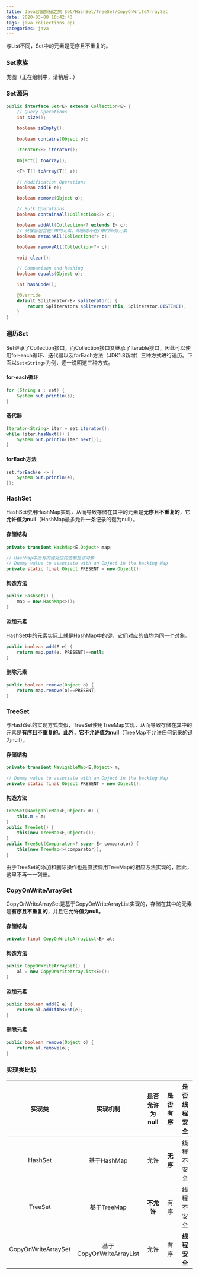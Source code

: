 ```yaml
---
title: Java容器探秘之旅 Set/HashSet/TreeSet/CopyOnWriteArraySet
date: 2020-03-08 16:42:43
tags: java collections api
categories: java
---
```


与List不同，Set中的元素是无序且不重复的。

<!--more-->

### Set家族

类图（正在绘制中，请稍后...）

### Set源码

```java
public interface Set<E> extends Collection<E> {
    // Query Operations
    int size();
    
    boolean isEmpty();

    boolean contains(Object o);

    Iterator<E> iterator();

    Object[] toArray();

    <T> T[] toArray(T[] a);

    // Modification Operations
    boolean add(E e);

    boolean remove(Object o);

    // Bulk Operations
    boolean containsAll(Collection<?> c);

    boolean addAll(Collection<? extends E> c);
    // 只保留包含在c中的元素，即删除不在c中的所有元素
    boolean retainAll(Collection<?> c);

    boolean removeAll(Collection<?> c);

    void clear();

    // Comparison and hashing
    boolean equals(Object o);

    int hashCode();

    @Override
    default Spliterator<E> spliterator() {
        return Spliterators.spliterator(this, Spliterator.DISTINCT);
    }
}
```

### 遍历Set

Set继承了Collection接口，而Collection接口又继承了Iterable接口，因此可以使用for-each循环、迭代器以及forEach方法（JDK1.8新增）三种方式进行遍历。下面以`Set<String>`为例，逐一说明这三种方式。

#### for-each循环

```java
for (String s : set) {
    System.out.println(s);
}
```

#### 迭代器

```java
Iterator<String> iter = set.iterator();
while (iter.hasNext()) {
    System.out.println(iter.next());
}
```

#### forEach方法

```java
set.forEach(e -> {
    System.out.println(e);
});
```

### HashSet

HashSet使用HashMap实现，从而导致存储在其中的元素是**无序且不重复的**，它**允许值为null**（HashMap最多允许一条记录的键为null）。

#### 存储结构

```java
private transient HashMap<E,Object> map;

// HashMap中所有的键对应的值都是该对象
// Dummy value to associate with an Object in the backing Map
private static final Object PRESENT = new Object();
```

#### 构造方法

```java
public HashSet() {
    map = new HashMap<>();
}
```

#### 添加元素

HashSet中的元素实际上就是HashMap中的键，它们对应的值均为同一个对象。

```java
public boolean add(E e) {
    return map.put(e, PRESENT)==null;
}
```

#### 删除元素

```java
public boolean remove(Object o) {
    return map.remove(o)==PRESENT;
}
```

### TreeSet

与HashSet的实现方式类似，TreeSet使用TreeMap实现，从而导致存储在其中的元素是**有序且不重复的。**此外，它**不允许值为null**（TreeMap不允许任何记录的键为null）。

#### 存储结构

```java
private transient NavigableMap<E,Object> m;

// Dummy value to associate with an Object in the backing Map
private static final Object PRESENT = new Object();
```

#### 构造方法

```java
TreeSet(NavigableMap<E,Object> m) {
    this.m = m;
}
public TreeSet() {
    this(new TreeMap<E,Object>());
}
public TreeSet(Comparator<? super E> comparator) {
    this(new TreeMap<>(comparator));
}
```

由于TreeSet的添加和删除操作也是直接调用TreeMap的相应方法实现的，因此，这里不再一一列出。

### CopyOnWriteArraySet

CopyOnWriteArraySet是基于CopyOnWriteArrayList实现的，存储在其中的元素是**有序且不重复的**，并且它**允许值为null。**

#### 存储结构

```java
private final CopyOnWriteArrayList<E> al;
```

#### 构造方法

```java
public CopyOnWriteArraySet() {
    al = new CopyOnWriteArrayList<E>();
}
```

#### 添加元素

```java
public boolean add(E e) {
    return al.addIfAbsent(e);
}
```

#### 删除元素

```java
public boolean remove(Object o) {
    return al.remove(o);
}
```

### 实现类比较

|       实现类        |             实现机制             | 是否允许为null | 是否有序 |  是否线程安全   |
| :-----------------: | :-------------------------------: | :------------: | :-------------: | :------: |
|       HashSet       | 基于HashMap |      允许      |      **无序**      |   线程不安全    |
|       TreeSet       |       基于TreeMap       |     **不允许**     |     有序     |   线程不安全    |
| CopyOnWriteArraySet | 基于CopyOnWriteArrayList |      允许      |      有序      | **线程安全** |

